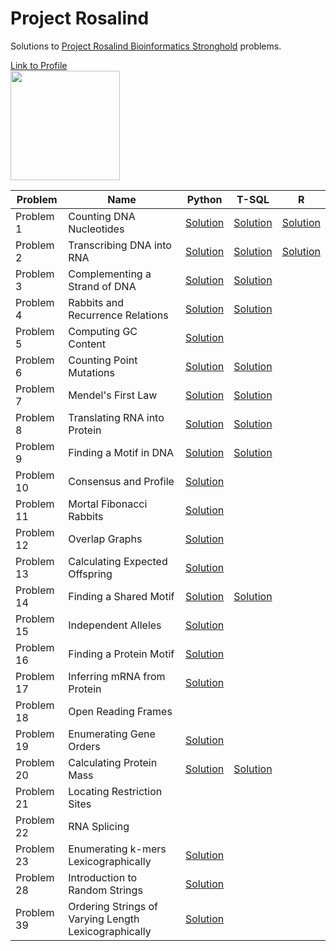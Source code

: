 # Project Rosalind
Solutions to [Project Rosalind Bioinformatics Stronghold](http://rosalind.info/problems/list-view/) problems.

[Link to Profile](http://rosalind.info/users/tim_ope/)
<br>
<img height = "175" src ="https://i.imgur.com/Bv2Tkfi.png"/>
<br>

| Problem  | Name | Python | T-SQL | R |
| ------------- | ------------- | ------------- | ------------- | ------------- |
| Problem 1  | Counting DNA Nucleotides | [Solution](https://github.com/timothymahajan/Project-Rosalind/blob/master/001_DNA/DNA.py) | [Solution](https://github.com/timothymahajan/Project-Rosalind/blob/master/001_DNA/DNA.sql)| [Solution](https://github.com/timothymahajan/Project-Rosalind/blob/master/001_DNA/DNA.R)
| Problem 2  | Transcribing DNA into RNA | [Solution](https://github.com/timothymahajan/Project-Rosalind/blob/master/002_RNA/RNA.py) | [Solution](https://github.com/timothymahajan/Project-Rosalind/blob/master/002_RNA/RNA.sql) | [Solution](https://github.com/timothymahajan/Project-Rosalind/blob/master/002_RNA/RNA.R)
| Problem 3  | Complementing a Strand of DNA | [Solution](https://github.com/timothymahajan/Project-Rosalind/blob/master/003_REVC/REVC.py) | [Solution](https://github.com/timothymahajan/Project-Rosalind/blob/master/003_REVC/REVC.sql)
| Problem 4  | Rabbits and Recurrence Relations | [Solution](https://github.com/timothymahajan/Project-Rosalind/blob/master/004_FIB/FIB.py) | [Solution](https://github.com/timothymahajan/Project-Rosalind/blob/master/004_FIB/FIB.sql)
| Problem 5  | Computing GC Content | [Solution](https://github.com/timothymahajan/Project-Rosalind/blob/master/005_GC/GC.py) | 
| Problem 6  | Counting Point Mutations | [Solution](https://github.com/timothymahajan/Project-Rosalind/blob/master/006_HAMM/HAMM.py) | [Solution](https://github.com/timothymahajan/Project-Rosalind/blob/master/006_HAMM/HAMM.sql)
| Problem 7  | Mendel's First Law | [Solution](https://github.com/timothymahajan/Project-Rosalind/blob/master/007_IPRB/IPRB.py) | [Solution](https://github.com/timothymahajan/Project-Rosalind/blob/master/007_IPRB/IPRB.sql)
| Problem 8  | Translating RNA into Protein | [Solution](https://github.com/timothymahajan/Project-Rosalind/blob/master/008_PROT/PROT.py) | [Solution](https://github.com/timothymahajan/Project-Rosalind/blob/master/008_PROT/PROT.sql)
| Problem 9  | Finding a Motif in DNA | [Solution](https://github.com/timothymahajan/Project-Rosalind/blob/master/009_SUBS/SUBS.py) | [Solution](https://github.com/timothymahajan/Project-Rosalind/blob/master/009_SUBS/SUBS.sql)
| Problem 10  | Consensus and Profile | [Solution](https://github.com/timothymahajan/Project-Rosalind/blob/master/010_CONS/CONS.py) | 
| Problem 11  | Mortal Fibonacci Rabbits | [Solution](https://github.com/timothymahajan/Project-Rosalind/blob/master/011_FIBD/FIBD.py) | 
| Problem 12  | Overlap Graphs | [Solution](https://github.com/timothymahajan/Project-Rosalind/blob/master/012_GRPH/GRPH.py) |
| Problem 13  | Calculating Expected Offspring | [Solution](https://github.com/timothymahajan/Project-Rosalind/blob/master/013_IEV/IEV.py) |
| Problem 14  | Finding a Shared Motif | [Solution](https://github.com/timothymahajan/Project-Rosalind/blob/master/014_LCSM/LCSM.py) | [Solution](https://github.com/timothymahajan/Project-Rosalind/blob/master/014_LCSM/LCSM.sql)
| Problem 15  | Independent Alleles | [Solution](https://github.com/timothymahajan/Project-Rosalind/blob/master/015_LIA/LIA.py) | 
| Problem 16  | Finding a Protein Motif | [Solution](https://github.com/timothymahajan/Project-Rosalind/blob/master/016_MPRT/MPRT.py) |
| Problem 17  | Inferring mRNA from Protein | [Solution](https://github.com/timothymahajan/Project-Rosalind/blob/master/017_MRNA/MRNA.py) |
| Problem 18  | Open Reading Frames |
| Problem 19  | Enumerating Gene Orders | [Solution](https://github.com/timothymahajan/Project-Rosalind/blob/master/019_PERM/PERM.py) |
| Problem 20  | Calculating Protein Mass| [Solution](https://github.com/timothymahajan/Project-Rosalind/blob/master/020_PRTM/PRTM.py) | [Solution](https://github.com/timothymahajan/Project-Rosalind/blob/master/020_PRTM/PRTM.py)
| Problem 21  | Locating Restriction Sites |
| Problem 22  | RNA Splicing |
| Problem 23  | Enumerating k-mers Lexicographically | [Solution](https://github.com/timothymahajan/Project-Rosalind/blob/master/023_LEXF/LEXF.py) |
| Problem 28  | Introduction to Random Strings | [Solution](https://github.com/timothymahajan/Project-Rosalind/blob/master/028_PROB/PROB.py) |
| Problem 39  | Ordering Strings of Varying Length Lexicographically | [Solution](https://github.com/timothymahajan/Project-Rosalind/blob/master/039_LEXV/LEXV.py) |
